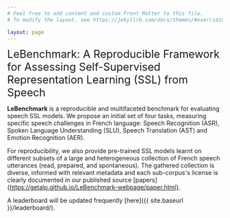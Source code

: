 ```yaml
---
# Feel free to add content and custom Front Matter to this file.
# To modify the layout, see https://jekyllrb.com/docs/themes/#overriding-theme-defaults

layout: page
---
```

<span style="font-size:25px">LeBenchmark: A Reproducible Framework for Assessing Self-Supervised Representation Learning (SSL) from Speech</span>

**LeBenchmark** is a reproducible and multifaceted benchmark for evaluating speech SSL models. We propose an initial set of four tasks, measuring specific speech challenges in French language:  Speech Recognition (ASR), Spoken Language Understanding (SLU), Speech Translation (AST) and  Emotion Recognition (AER).

For reproducibility, we also provide pre-trained SSL models learnt on different subsets of a large and heterogeneous collection of French speech utterances (read, prepared, and spontaneous). The gathered collection is diverse, informed with relevant metadata and each sub-corpus's license is clearly documented in our published source [papers]{https://getalp.github.io/LeBenchmark-webpage/paper.html}.

A leaderboard will be updated frequently [here]({{ site.baseurl }}/leaderboard/).


